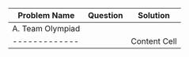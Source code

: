|Problem Name| Question  | Solution |
| ------------- | ------------- | ------------- |
| A. Team Olympiad || [](https://codeforces.com/contest/490/problem/A)  | [Code](https://github.com/HaZem-Osama911/Problems/tree/main/Codeforces/A.%20Team%20Olympiad)  |
| ------------- || Content Cell  | Content Cell  |
